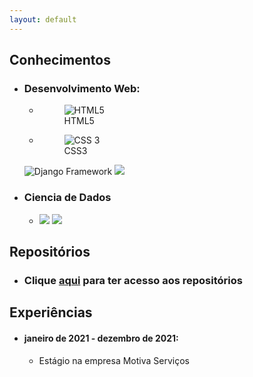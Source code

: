```yaml
---
layout: default
---
```



## Conhecimentos

- ### Desenvolvimento Web:
    - <figure><img src="https://img.icons8.com/color/60/000000/html-5--v1.png" alt="HTML5"/><figcaption>HTML5</figcaption></figure> 
    - <figure><img src="https://img.icons8.com/color/60/000000/css3.png" alt="CSS 3"/><figcaption>CSS3</figcaption></figure> 

    <img src="https://img.icons8.com/material-outlined/60/000000/django.png" alt="Django Framework"/> <img src="https://img.icons8.com/color/60/000000/javascript--v1.png"/>


- ### Ciencia de Dados
    - <img src="https://img.icons8.com/color/60/000000/python--v1.png"/> <img src="https://img.icons8.com/ios-filled/60/000000/circled-r.png"/>

## Repositórios

- ### Clique [aqui](./another-page.html) para ter acesso aos repositórios

## Experiências

- #### janeiro de 2021 - dezembro de 2021: 
    - Estágio na empresa Motiva Serviços




    

    
